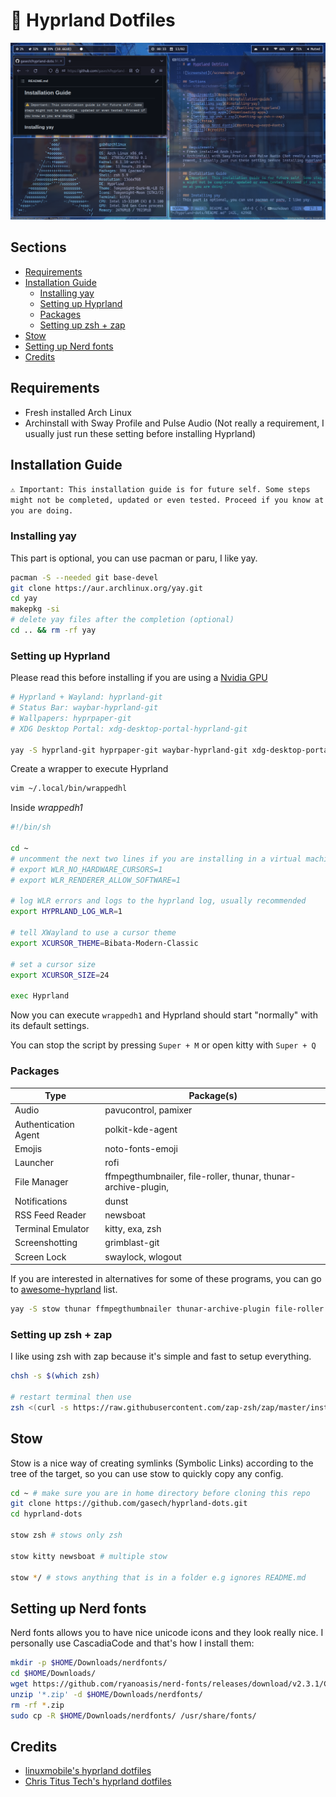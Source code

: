 # 🌌 Hyprland Dotfiles 

![Screenshot](/screenshot.png)

## Sections
<!-- vim-markdown-toc Marked -->

* [Requirements](#requirements)
* [Installation Guide](#installation-guide)
  * [Installing yay](#installing-yay)
  * [Setting up Hyprland](#setting-up-hyprland)
  * [Packages](#packages)
  * [Setting up zsh + zap](#setting-up-zsh-+-zap)
* [Stow](#stow)
* [Setting up Nerd fonts](#setting-up-nerd-fonts)
* [Credits](#credits)

<!-- vim-markdown-toc -->

## Requirements
* Fresh installed Arch Linux 
* Archinstall with Sway Profile and Pulse Audio (Not really a requirement, I usually just run these setting before installing Hyprland)

## Installation Guide 
`⚠️ Important: This installation guide is for future self. Some steps might not be completed, updated or even tested. Proceed if you know at you are doing.`

### Installing yay
This part is optional, you can use pacman or paru, I like yay.

```bash
pacman -S --needed git base-devel
git clone https://aur.archlinux.org/yay.git
cd yay
makepkg -si
# delete yay files after the completion (optional) 
cd .. && rm -rf yay
```

### Setting up Hyprland
Please read this before installing if you are using a [Nvidia GPU](https://wiki.hyprland.org/Nvidia/) 

```bash
# Hyprland + Wayland: hyprland-git
# Status Bar: waybar-hyprland-git
# Wallpapers: hyprpaper-git
# XDG Desktop Portal: xdg-desktop-portal-hyprland-git 

yay -S hyprland-git hyprpaper-git waybar-hyprland-git xdg-desktop-portal-hyprland-git
```

Create a wrapper to execute Hyprland 
```bash 
vim ~/.local/bin/wrappedhl
```
Inside *wrappedh1*
```bash
#!/bin/sh

cd ~
# uncomment the next two lines if you are installing in a virtual machine.
# export WLR_NO_HARDWARE_CURSORS=1
# export WLR_RENDERER_ALLOW_SOFTWARE=1

# log WLR errors and logs to the hyprland log, usually recommended 
export HYPRLAND_LOG_WLR=1

# tell XWayland to use a cursor theme
export XCURSOR_THEME=Bibata-Modern-Classic

# set a cursor size
export XCURSOR_SIZE=24

exec Hyprland
```

Now you can execute `wrappedh1` and Hyprland should start "normally" with its default settings. 

You can stop the script by pressing `Super + M` or open kitty with `Super + Q`

### Packages

| Type| Package(s)    |
|--------------- | --------------- |
| Audio  | pavucontrol, pamixer  |
| Authentication Agent  | polkit-kde-agent  |
| Emojis  | noto-fonts-emoji  |
| Launcher  | rofi  |
| File Manager  | ffmpegthumbnailer, file-roller, thunar, thunar-archive-plugin,   |
| Notifications  |  dunst  |
| RSS Feed Reader  | newsboat  |
| Terminal Emulator | kitty, exa, zsh  |
| Screenshotting | grimblast-git |
| Screen Lock | swaylock, wlogout |

If you are interested in alternatives for some of these programs, you can go to [awesome-hyprland](https://github.com/hyprland-community/awesome-hyprland) list. 

```bash
yay -S stow thunar ffmpegthumbnailer thunar-archive-plugin file-roller rofi polkit-kde-agent dunst noto-fonts-emoji pavucontrol pamixer kitty newsboat exa zsh grimblast-git swaylock wlogout
```

### Setting up zsh + zap 
I like using zsh with zap because it's simple and fast to setup everything.

```bash
chsh -s $(which zsh)

# restart terminal then use 
zsh <(curl -s https://raw.githubusercontent.com/zap-zsh/zap/master/install.zsh)
```

## Stow 
Stow is a nice way of creating symlinks (Symbolic Links) according to the tree of the target, so you can use stow to quickly copy any config. 

```bash
cd ~ # make sure you are in home directory before cloning this repo
git clone https://github.com/gasech/hyprland-dots.git
cd hyprland-dots 

stow zsh # stows only zsh

stow kitty newsboat # multiple stow 

stow */ # stows anything that is in a folder e.g ignores README.md
```

## Setting up Nerd fonts
Nerd fonts allows you to have nice unicode icons and they look really nice. I personally use CascadiaCode and that's how I install them:

```bash
mkdir -p $HOME/Downloads/nerdfonts/
cd $HOME/Downloads/
wget https://github.com/ryanoasis/nerd-fonts/releases/download/v2.3.1/CascadiaCode.zip
unzip '*.zip' -d $HOME/Downloads/nerdfonts/
rm -rf *.zip
sudo cp -R $HOME/Downloads/nerdfonts/ /usr/share/fonts/
```

## Credits 
* [linuxmobile's hyprland dotfiles](https://github.com/linuxmobile/hyprland-dots)
* [Chris Titus Tech's hyprland dotfiles](https://github.com/ChrisTitusTech/hyprland-titus/)

